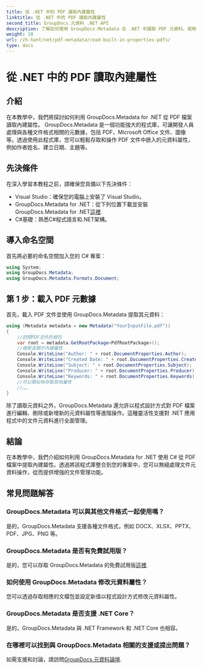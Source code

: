 ```yaml
---
title: 從 .NET 中的 PDF 讀取內建屬性
linktitle: 從 .NET 中的 PDF 讀取內建屬性
second_title: GroupDocs.元資料 .NET API
description: 了解如何使用 GroupDocs.Metadata 在 .NET 中讀取 PDF 元資料。使用 C# 代碼存取作者姓名、建立日期、主題等。
weight: 10
url: /zh-hant/net/pdf-metadata/read-built-in-properties-pdfs/
type: docs
---
```

# 從 .NET 中的 PDF 讀取內建屬性

## 介紹
在本教學中，我們將探討如何利用 GroupDocs.Metadata for .NET 從 PDF 檔案讀取內建屬性。 GroupDocs.Metadata 是一個功能強大的程式庫，可讓開發人員處理與各種文件格式相關的元數據，包括 PDF、Microsoft Office 文件、圖像等。透過使用此程式庫，您可以輕鬆存取和操作 PDF 文件中嵌入的元資料屬性，例如作者姓名、建立日期、主題等。
## 先決條件
在深入學習本教程之前，請確保您具備以下先決條件：
- Visual Studio：確保您的電腦上安裝了 Visual Studio。
-  GroupDocs.Metadata for .NET：從下列位置下載並安裝 GroupDocs.Metadata for .NET[這裡](https://releases.groupdocs.com/metadata/net/).
- C#基礎：熟悉C#程式語言和.NET架構。

## 導入命名空間
首先將必要的命名空間加入您的 C# 專案：
```csharp
using System;
using GroupDocs.Metadata;
using GroupDocs.Metadata.Formats.Document;
```
## 第 1 步：載入 PDF 元數據
首先，載入 PDF 文件並使用 GroupDocs.Metadata 提取其元資料：
```csharp
using (Metadata metadata = new Metadata("YourInputFile.pdf"))
{
    //訪問PDF文件的根包
    var root = metadata.GetRootPackage<PdfRootPackage>();
    //檢索並顯示內建屬性
    Console.WriteLine("Author: " + root.DocumentProperties.Author);
    Console.WriteLine("Created Date: " + root.DocumentProperties.CreatedDate);
    Console.WriteLine("Subject: " + root.DocumentProperties.Subject);
    Console.WriteLine("Producer: " + root.DocumentProperties.Producer);
    Console.WriteLine("Keywords: " + root.DocumentProperties.Keywords);
    //可以類似地存取其他屬性
    //……
}
```
除了讀取元資料之外，GroupDocs.Metadata 還允許以程式設計方式對 PDF 檔案進行編輯、刪除或新增新的元資料屬性等進階操作。這種靈活性支援對 .NET 應用程式中的文件元資料進行全面管理。
## 結論
在本教學中，我們介紹如何利用 GroupDocs.Metadata for .NET 使用 C# 從 PDF 檔案中提取內建屬性。透過將該程式庫整合到您的專案中，您可以無縫處理文件元資料操作，從而提供增強的文件管理功能。

## 常見問題解答
### GroupDocs.Metadata 可以與其他文件格式一起使用嗎？
是的，GroupDocs.Metadata 支援各種文件格式，例如 DOCX、XLSX、PPTX、PDF、JPG、PNG 等。
### GroupDocs.Metadata 是否有免費試用版？
是的，您可以存取 GroupDocs.Metadata 的免費試用版[這裡](https://releases.groupdocs.com/).
### 如何使用 GroupDocs.Metadata 修改元資料屬性？
您可以透過存取相應的文檔包並設定新值以程式設計方式修改元資料屬性。
### GroupDocs.Metadata 是否支援 .NET Core？
是的，GroupDocs.Metadata 與 .NET Framework 和 .NET Core 也相容。
### 在哪裡可以找到與 GroupDocs.Metadata 相關的支援或提出問題？
如需支援和討論，請訪問[GroupDocs.元資料論壇](https://forum.groupdocs.com/c/metadata/14).